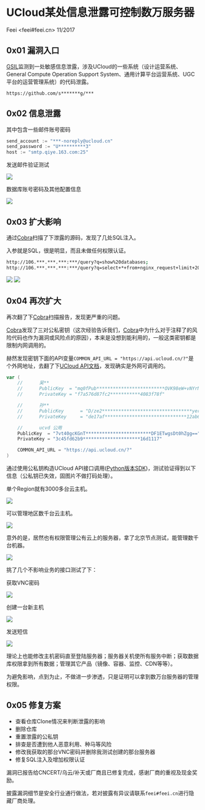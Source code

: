 # UCloud某处信息泄露可控制数万服务器

Feei <feei#feei.cn> 11/2017

## 0x01 漏洞入口

[GSIL](https://github.com/FeeiCN/GSIL)监测到一处敏感信息泄露，涉及UCloud的一些系统（设计运营系统、General Compute Operation Support System、通用计算平台运营系统、UGC平台的运营管理系统）的代码泄露。

`https://github.com/s*******g/***`


## 0x02 信息泄露
其中包含一些邮件账号密码

```go
send_account := "***-noreply@ucloud.cn"  
send_password := "U**********3"  
host := "smtp.qiye.163.com:25"
```

发送邮件验证测试

![](images/v_ucloud_01.jpg)

数据库账号密码及其他配置信息

![](images/v_ucloud_02.jpg)

## 0x03 扩大影响

通过[Cobra](https://github.com/WhaleShark-Team/cobra)扫描了下泄露的源码，发现了几处SQL注入。

入参就是SQL，很是明显，而且未做任何权限认证。
```bash
http://106.***.***.***:***/query?q=show%20databases;
http://106.***.***.***:***/query?q=select+*+from+nginx_request+limit+200&db=nginx
```
![](images/v_ucloud_09.jpg)
![](images/v_ucloud_10.jpg)


## 0x04 再次扩大

再次翻了下[Cobra](https://github.com/WhaleShark-Team/cobra)扫描报告，发现更严重的问题。

[Cobra](https://github.com/WhaleShark-Team/cobra)发现了三对公私密钥（这次经验告诉我们，[Cobra](https://github.com/WhaleShark-Team/cobra)中为什么对于注释了的风险代码也作为漏洞或风险点的原因），本来是没想到能利用的，一般这类密钥都是限制内网调用的。

赫然发现密钥下面的API变量`COMMON_API_URL = "https://api.ucloud.cn/?"`是个外网地址，去翻了下[UCloud API文档](https://docs.ucloud.cn/api/summary/overview)，发现确实是外网可调用的。

```go
var (
	//      吴**
	//      PublicKey  = "mq0fPub*************************OVK98eW+vNYrNQ=="
	//      PrivateKey = "f7a576d87fc2***********4083f78f"

	//      孙**
	//      PublicKey      = "D/ze2*********************************yer0YOAFPg=="
	//      PrivateKey     = "de17af******************************12ab6a1dadd"

	//      ucvd 公用
	PublicKey  = "7vt40gcKGnT************************DF1ETwgsDt0hZgg=="
	PrivateKey = "3c45fd62b9*********************16d1117"

	COMMON_API_URL = "https://api.ucloud.cn/?"
)
```

通过使用公私钥构造UCloud API接口调用([Python版本SDK](https://github.com/ucloud/ucloud-sdk-python))，测试验证得到以下信息（公私钥已失效，固图片不做打码处理）。

单个Region就有3000多台云主机。

![](images/v_ucloud_03.jpg)

可以管理地区数千台云主机。

![](images/v_ucloud_04.jpg)

意外的是，居然也有权限管理公有云上的服务器，拿了北京节点测试，能管理数千台机器。

![](images/v_ucloud_05.jpg)

挑了几个不影响业务的接口测试了下：

获取VNC密码

![](images/v_ucloud_06.jpg)

创建一台新主机

![](images/v_ucloud_07.jpg)

发送短信

![](images/v_ucloud_08.jpg)

理论上也能修改主机密码直至登陆服务器；服务器关机使所有服务中断；获取数据库权限拿到所有数据；管理其它产品（镜像、容器、监控、CDN等等）。

为避免影响，点到为止，不做进一步渗透，只是证明可以拿到数万台服务器的管理权限。

## 0x05 修复方案

- 查看仓库Clone情况来判断泄露的影响
- 删除仓库
- 重置泄露的公私钥
- 排查是否遭到他人恶意利用、种马等风险
- 修改我获取的那台VNC密码并删除我测试创建的那台服务器
- 修复SQL注入及增加权限认证

漏洞已报告给CNCERT/乌云/补天或厂商且已修复完成，感谢厂商的重视及现金奖励。

披露漏洞细节是安全行业通行做法，若对披露有异议请联系`feei#feei.cn`进行隐藏厂商处理。
